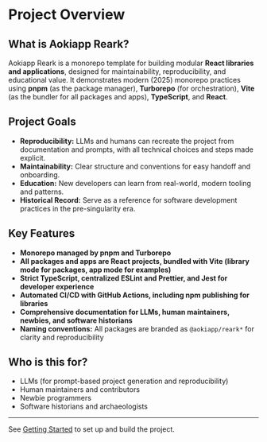 # Project Overview

## What is Aokiapp Reark?

Aokiapp Reark is a monorepo template for building modular **React libraries and applications**, designed for maintainability, reproducibility, and educational value. It demonstrates modern (2025) monorepo practices using **pnpm** (as the package manager), **Turborepo** (for orchestration), **Vite** (as the bundler for all packages and apps), **TypeScript**, and **React**.

## Project Goals

- **Reproducibility:** LLMs and humans can recreate the project from documentation and prompts, with all technical choices and steps made explicit.
- **Maintainability:** Clear structure and conventions for easy handoff and onboarding.
- **Education:** New developers can learn from real-world, modern tooling and patterns.
- **Historical Record:** Serve as a reference for software development practices in the pre-singularity era.

## Key Features

- **Monorepo managed by pnpm and Turborepo**
- **All packages and apps are React projects, bundled with Vite (library mode for packages, app mode for examples)**
- **Strict TypeScript, centralized ESLint and Prettier, and Jest for developer experience**
- **Automated CI/CD with GitHub Actions, including npm publishing for libraries**
- **Comprehensive documentation for LLMs, human maintainers, newbies, and software historians**
- **Naming conventions:** All packages are branded as `@aokiapp/reark*` for clarity and reproducibility

## Who is this for?

- LLMs (for prompt-based project generation and reproducibility)
- Human maintainers and contributors
- Newbie programmers
- Software historians and archaeologists

---

See [Getting Started](./getting-started.md) to set up and build the project.